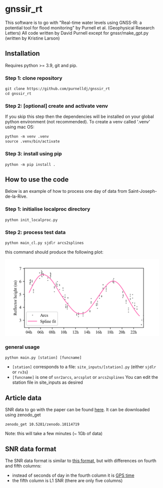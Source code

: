 # gnssir_rt
This software is to go with "Real-time water levels using GNSS-IR: a potential tool for flood monitoring" by Purnell et al. (Geophysical Research Letters)
All code written by David Purnell except for gnssr/make_gpt.py (written by Kristine Larson)

## Installation
Requires python >= 3.9, git and pip.

### Step 1: clone repository
```
git clone https://github.com/purnelldj/gnssir_rt
cd gnssir_rt

```
### Step 2: [optional] create and activate venv
If you skip this step then the dependencies will be installed on your global python environment (not recommended). To create a venv called '.venv' using mac OS:
```
python -m venv .venv
source .venv/bin/activate

```
### Step 3: install using pip
```
python -m pip install .
```

## How to use the code
Below is an example of how to process one day of data from Saint-Joseph-de-la-Rive.

### Step 1: initialise localproc directory
```
python init_localproc.py
```

### Step 2: process test data
```
python main_cl.py sjdlr arcs2splines
```
this command should produce the following plot:

![spline output](tests/testdata/sjdlr/sjdlr_oneday.png "test output")

### general usage
```
python main.py [station] [funcname]
```
* `[station]` corresponds to a file: `site_inputs/[station].py` (either `sjdlr` or `rv3s`)
* `[funcname]` is one of `snr2arcs`, `arcsplot` or `arcs2splines`
You can edit the station file in site_inputs as desired

## Article data
SNR data to go with the paper can be found [here](https://doi.org/10.5281/zenodo.10114719). It can be downloaded using zenodo_get

```
zenodo_get 10.5281/zenodo.10114719
```
Note: this will take a few minutes (~ 1Gb of data)

## SNR data format
The SNR data format is similar to [this format](https://gnssrefl.readthedocs.io/en/latest/pages/file_structure.html#the-snr-data-format), but with differences on fourth and fifth columns:
* instead of seconds of day in the fourth column it is [GPS time](https://docs.astropy.org/en/stable/api/astropy.time.TimeGPS.html)
* the fifth column is L1 SNR (there are only five columns)
